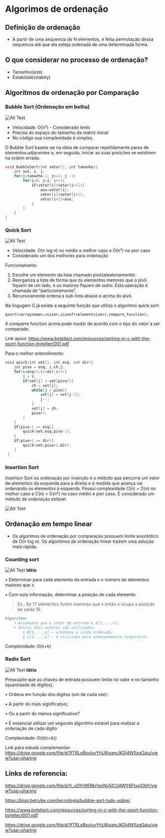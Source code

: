 # Algorimos de ordenação

## Definição de ordenação
- A partir de uma sequencia de N elementos, é feita permutação dessa sequencia até que ela esteja ordenada de uma determinada forma.

## O que considerar no processo de ordenação?
- Tamanho(size)
- Estabilade(stabity)

## Algoritmos de ordenação por Comparação
### Bubble Sort (Ordenação em bolha)
![All Text](https://upload.wikimedia.org/wikipedia/commons/c/c8/Bubble-sort-example-300px.gif)
- Velocidade: O(n²) - Considerado lento
- Precisa do espaço do tamanho da matriz inicial
- No código sua complexidade é simples.

O Bubble Sort baseia-se na ideia de comparar repetidamente pares de elementos adjacentes e, em seguida, trocar as suas posições se existirem na ordem errada.
```c
void BubbleSort(int vetor[], int tamanho){
	int aux, i, j;
	for(j=tamanho-1; j>=1; j--){
		for(i=0; i<j; i++){
			if(vetor[i]>vetor[i+1]){
				aux=vetor[i];
                vetor[i]=vetor[i+1];
                vetor[i+1]=aux;
            }
        }
    }
}
```
### Quick Sort
![All Text](https://d2m498l008ebpa.cloudfront.net/2016/12/quicksort.gif)
- Velocidade: O(n log n) no médio e melhor caso e O(n²) no pior caso
- Considerado um dos melhores para ordenação

Funcionamento
1. Escolhe um elemento da lista chamado pivô(aleatoriamente).
2. Reorganiza a lista de forma que os elementos menores que o pivô fiquem de um lado, e os maiores fiquem de outro. Esta operação é chamada de “particionamento”.
3. Recursivamente ordena a sub-lista abaixo e acima do pivô.

Na lingugem C já existe a seguinte função que utiliza o algoritmo quick sort:
```
qsort(<arrayname>,<size>,sizeof(<elementsize>),compare_function);
```
A comparre function acima pode mudar de acordo com o tipo do vetor a ser comparado.

Link apoio: https://www.bytellect.com/resources/sorting-in-c-with-the-qsort-function-bytellect001.pdf

Para o melhor entendimento:
```c
void quick(int vet[], int esq, int dir){
    int pivo = esq, i,ch,j;
    for(i=esq+1;i<=dir;i++){
        j = i;
        if(vet[j] < vet[pivo]){
            ch = vet[j];
            while(j > pivo){
                vet[j] = vet[j-1];
                j--;
            }
            vet[j] = ch;
            pivo++;
        }
    }
    if(pivo-1 >= esq){
        quick(vet,esq,pivo-1);
    }
    if(pivo+1 <= dir){
        quick(vet,pivo+1,dir);
    }
 }
```

### Insertion Sort
Insertion Sort ou ordenação por inserção é o método que percorre um vetor de elementos da esquerda para a direita e à medida que avança vai ordenando os elementos à esquerda. Possui complexidade C(n) = O(n) no melhor caso e C(n) = O(n²) no caso médio e pior caso. É considerado um método de ordenação estável.

![Alt Text](https://d2m498l008ebpa.cloudfront.net/2016/12/insertion-sort-animation-2-1.gif)

## Ordenação em tempo linear
- Os algorimos de ordenação por comparação possuem limite assintótico de O(n log n).
Os algoritmos de ordenação linear trazem uma solução mais rápida.

### Counting sort
![All Text](https://camo.githubusercontent.com/a35a31e6076f51eab50ba224df0e237d85c029c9550e00dd11ae39fdce7fd3c8/68747470733a2f2f332e62702e626c6f6773706f742e636f6d2f2d6a4a63686c7931426b54632f574c4771434644647643492f41414141414141414148412f6c756c6a416c7a3270744d6e64495a4e48304b4c545475514d4e73667a44654651434c63422f73313630302f43536f72745570646174656453746570492e676966)
**Idéia**

• Determinar para cada elemento da entrada x o
número de elementos maiores que x.

• Com esta informação, determinar a posição de cada
elemento
> Ex.: Se 17 elementos forem menores que x então x ocupa a
posição de saída 18.

```md
Algoritmo:
    • Assumimos que o vetor de entrada é A[1,...,n];
    • Outros dois vetores são utilizados:
        § B[1,...,n] – armazena a saída ordenada;
        § C[1,...,k] – é utilizado para armazenamento temporário.
```
Complexidade: O(n+k)

###  Radix Sort
![All Text](https://upload.wikimedia.org/wikipedia/commons/6/6a/Dsa_radix_sort.png)
**Idéia**

Pressupõe que as chaves de entrada possuem limite no
valor e no tamanho (quantidade de dígitos);

• Ordena em função dos dígitos (um de cada vez):

• A partir do mais significativo;

• Ou a partir do menos significativo?

• É essencial utilizar um segundo algoritmo estável para
realizar a ordenação de cada dígito

Complexidade: O(d(n+k))

Link para estudo complementar: https://drive.google.com/file/d/1fTRLoBsyluyYhU6ixamJKDj4W5zgGaiu/view?usp=sharing

## Links de referencia:
https://drive.google.com/file/d/1r_xDYHfERbi1gnNy5lCUAWY6FtxxIObY/view?usp=sharing

https://blog.betrybe.com/tecnologia/bubble-sort-tudo-sobre/

https://www.bytellect.com/resources/sorting-in-c-with-the-qsort-function-bytellect001.pdf

https://drive.google.com/file/d/1fTRLoBsyluyYhU6ixamJKDj4W5zgGaiu/view?usp=sharing

